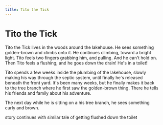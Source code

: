 ```yaml
---
title: Tito the Tick
---
```


# Tito the Tick

Tito the Tick lives in the woods around the lakehouse.
He sees something golden-brown and climbs onto it.
He continues climbing, toward a bright light. Tito feels two fingers grabbing him, and pulling.
And he can't hold on. Then Tito feels a flushing, and he goes down the drain! He's in a toilet!

Tito spends a few weeks inside the plumbing of the lakehouse, slowly making his way through the septic system, until finally he's released beneath the front yard.
It's been many weeks, but he finally makes it back to the tree branch where he first saw the golden-brown thing.
There he tells his friends and family about his adventure.

The next day while he is sitting on a his tree branch, he sees something curly and brown.

story continues with similar tale of getting flushed down the toilet

